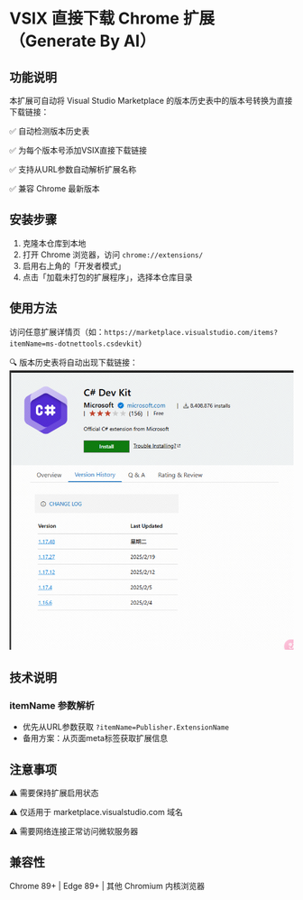 # VSIX 直接下载 Chrome 扩展（Generate By AI）

## 功能说明

本扩展可自动将 Visual Studio Marketplace 的版本历史表中的版本号转换为直接下载链接：

✅ 自动检测版本历史表

✅ 为每个版本号添加VSIX直接下载链接

✅ 支持从URL参数自动解析扩展名称

✅ 兼容 Chrome 最新版本

## 安装步骤

1. 克隆本仓库到本地
2. 打开 Chrome 浏览器，访问 `chrome://extensions/`
3. 启用右上角的「开发者模式」
4. 点击「加载未打包的扩展程序」，选择本仓库目录

## 使用方法

访问任意扩展详情页（如：`https://marketplace.visualstudio.com/items?itemName=ms-dotnettools.csdevkit`）

🔍 版本历史表将自动出现下载链接：
![1741316287971](images/README/1741316287971.png)

## 技术说明

### itemName 参数解析

- 优先从URL参数获取 `?itemName=Publisher.ExtensionName`
- 备用方案：从页面meta标签获取扩展信息

## 注意事项

⚠️ 需要保持扩展启用状态

⚠️ 仅适用于 marketplace.visualstudio.com 域名

⚠️ 需要网络连接正常访问微软服务器

## 兼容性

Chrome 89+ | Edge 89+ | 其他 Chromium 内核浏览器
